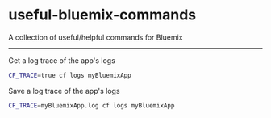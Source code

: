 # useful-bluemix-commands
A collection of useful/helpful commands for Bluemix

----

Get a log trace of the app's logs
```bash
CF_TRACE=true cf logs myBluemixApp
```

Save a log trace of the app's logs
```bash
CF_TRACE=myBluemixApp.log cf logs myBluemixApp
```
